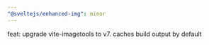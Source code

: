 ```yaml
---
"@sveltejs/enhanced-img": minor
---
```


feat: upgrade vite-imagetools to v7. caches build output by default

